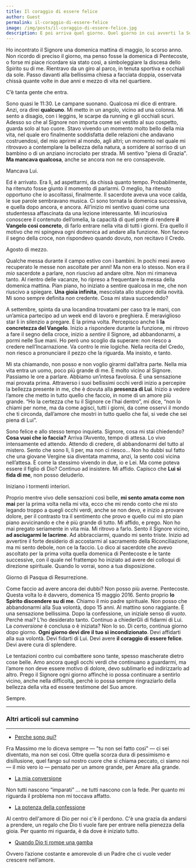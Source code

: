 ```yaml
---
title: Il coraggio di essere felice
author: Guest
permalink: il-coraggio-di-essere-felice
image: /img/posts/il-coraggio-di-essere-felice.jpg
description: E poi arriva quel giorno. Quel giorno in cui avverti la Sua voce. In cui abbandoni la strada delle certezze, della tua predeterminazione ed incominci a tendere la mano verso di Lui. Prima timidamente e poi sempre con maggiore coraggio... fino a sentirsi amati come mai prima.
---
```


Ho incontrato il Signore una domenica mattina di maggio, lo scorso anno. Non ricordo di preciso il giorno, ma penso fosse la domenica di Pentecoste, o forse mi piace ricordare sia stato così, a simboleggiare la discesa dello Spirito su di me. Rientravo da un giro al parco, in tenuta sportiva e occhiali da sole. Passo davanti alla bellissima chiesa a facciata doppia, osservata chissà quante volte in due anni e mezzo di vita nel quartiere. 

C’è tanta gente che entra. 

Sono quasi le 11:30. Le campane suonano. Qualcosa mi dice di entrare. Anzi, ora direi **qualcuno**. Mi metto in un angolo, vicino ad una colonna. Mi sento a disagio, con i leggins, le scarpe da running e gli occhiali scuri. Adesso so che al Signore non importa come sei vestito al suo cospetto, guarda solo al tuo cuore. Stavo vivendo un momento molto bello della mia vita, nel quale ero finalmente soddisfatta delle relazioni che andavano costruendosi, del mio aprirmi al mondo, agli altri; un momento nel quale mi ritrovavo a contemplare la bellezza della natura, a sorridere al sorriso di un bambino o di un anziano incrociato per strada. Mi sentivo "piena di Grazia". **Ma mancava qualcosa**, anche se ancora non ne ero consapevole. 

Mancava Lui. 

Ed è arrivato. Era lì, ad aspettarmi, da chissà quanto tempo. Probabilmente, ha ritenuto fosse giunto il momento di parlarmi. O meglio, ha ritenuto opportuno che io ascoltassi, finalmente. Il sacerdote aveva una voce calda, le sue parole sembravano musica. Ci sono tornata la domenica successiva, e quella dopo ancora, e ancora. All’inizio mi sentivo quasi come una studentessa affascinata da una lezione interessante. Mi incuriosiva conoscere il contenuto dell’omelia, la capacità di quel prete di rendere **il Vangelo così concreto**, di farlo entrare nella vita di tutti i giorni. Era quello il motivo che mi spingeva ogni domenica ad andare alla funzione. Non facevo il segno della croce, non rispondevo quando dovuto, non recitavo il Credo. 

Agosto di mezzo. 

Qualche messa durante il campo estivo con i bambini. In pochi mesi avevo recuperato le messe non ascoltate per anni! Ma non era lo stesso. Non era il *mio* sacerdote a parlare, non riuscivo ad andare oltre. Non mi rimaneva tanto. Al rientro delle vacanze, ho ripreso a frequentare la messa della domenica mattina. Pian piano, ho iniziato a sentire qualcosa in me, che non riuscivo a spiegare. **Una gioia infinita**, mescolata allo stupore della novità. Mi sono sempre definita *non* credente. Cosa mi stava succedendo? 

A settembre, spinta da una locandina trovatami per caso tra le mani, con un’amica partecipo ad un week end di lavoro e preghiera. È meraviglioso star lì in silenzio a pregare. È la prima volta. Percepisco anche lì **la concretezza del Vangelo**. Inizio a rispondere durante la funzione, mi ritrovo a fare il segno della croce, inizio a *sentire* il Signore, ad abbandonarmi, a pormi nelle Sue mani. Ho però uno scoglio da superare: non riesco a credere nell’Incarnazione. Va contro le mie logiche. Nella recita del Credo, non riesco a pronunciare il pezzo che la riguarda. Ma insisto, e tanto. 

Mi sta chiamando, non posso e non voglio girarmi dall’altra parte. Nella mia vita entra un uomo, poco più grande di me. È molto vicino al Signore. Passiamo le ore a parlare. Abbiamo un’intesa favolosa. È una sensazione mai provata prima. Attraverso i suoi bellissimi occhi verdi inizio a percepire la bellezza presente in me, che è dovuta alla **presenza di Lui**. Inizio a vedere l’amore che metto in tutto quello che faccio, in nome di un amore più grande. “Ho la certezza che tu il Signore ce l’hai dentro”, mi dice, “non lo chiami per nome, ma da come agisci, tutti i giorni, da come osservi il mondo che ti circonda, dall’amore che mostri in tutto quello che fai, si vede che sei piena di Lui”.

Sono felice e allo stesso tempo inquieta. Signore, cosa mi stai chiedendo? **Cosa vuoi che io faccia?** Arriva l’Avvento, tempo di attesa. Lo vivo intensamente ed attendo. Attendo di credere, di abbandonarmi del tutto al mistero. Sento che sono lì, lì per, ma non ci riesco... Non ho dubbi sul fatto che una giovane Vergine sia diventata mamma, anzi, la sento così vicina nell’attesa. È come la stessimo vivendo in due, io e Lei. Ma come poteva essere il figlio di Dio? Continuo ad insistere. Mi affido. Capisco che **Lui si fida di me**, non posso deluderlo. 

Iniziano i tormenti interiori. 

Proprio mentre vivo delle sensazioni così belle, **mi sento amata come non mai** per la prima volta nella mi vita, ecco che mi rendo conto che mi sto legando troppo a quegli occhi verdi, anche se non devo, e inizio a provare dolore, per il contrasto tra il sentimento che provo e quello cui mi sto pian piano avvicinando e che è più grande di tutto. Mi affido, e prego. Non ho mai pregato seriamente in vita mia. Mi ritrovo a farlo. Sento il Signore vicino, **ad asciugarmi le lacrime**. Ad abbracciarmi, quando mi sento triste. Inizio ad avvertire il forte desiderio di accostarmi al sacramento della Riconciliazione, ma mi sento debole, non ce la faccio. Lo dico al sacerdote che avevo ascoltato per la prima volta quella domenica di Pentecoste e le tante successive, con il quale nel frattempo ho iniziato ad avere dei colloqui di direzione spirituale. Quando lo vorrai, sono a tua disposizione. 

Giorno di Pasqua di Resurrezione. 

Come faccio ad avere ancora dei dubbi? Non posso più averne. Pentecoste. Questa volta lo è davvero, domenica 15 maggio 2016. Sento proprio **lo Spirito discendere su di me**. Chiamo il mio padre spirituale. Non posso che abbandonarmi alla Sua volontà, dopo 15 anni. Al mattino sono raggiante. È una sensazione bellissima. Dopo la confessione, un iniziale senso di *vuoto*. Perchè mai? L’ho desiderato tanto. Continuo a chiederGli di fidarmi di Lui. La *conversione* è conclusa o è iniziata? Non lo so. Di certo, continua giorno dopo giorno. **Ogni giorno devi dire il tuo sì incondizionato**. Devi affidarti alla sua volontà. Devi fidarti di Lui. Devi avere **il coraggio di essere felice**. Devi avere cura di splendere. 

Le tentazioni contro cui combattere sono tante, spesso mascherate dietro cose belle. Amo ancora quegli occhi verdi che continuano a guardarmi, ma l’amore non deve essere motivo di dolore, devo sublimarlo ed indirizzarlo ad altro. Prego il Signore ogni giorno affinché io possa continuare a sentirlo vicino, anche nella difficoltà, perchè io possa sempre ringraziarlo della bellezza della vita ed essere testimone del Suo amore. 

Sempre. 

---

### Altri articoli sul cammino

---

- [Perche sono qui?](http://5p2p.it/2015/02/20/perche-sono-qui.html)

Fra Massimo me lo diceva sempre — "tu non sei fatto così" — ci sei diventato, ma non sei così. Oltre quella scorza dura di pessimismo e disillusione, quel fango sul nostro cuore che si chiama peccato, ci siamo noi — il mio vero io — pensato per un amore grande, per Amare alla grande.

- [La mia conversione](http://5p2p.it/2013/10/29/la-mia-conversione.html)

Non tutti nascono “imparati” … ne tutti nascono con la fede. Per quanto mi riguarda il problema non mi toccava affatto.


- [La potenza della confessione](http://5p2p.it/2015/03/30/la-potenza-della-confessione.html)

Al centro dell'amore di Dio per noi c'è il perdono. C'è una grazia da andarsi a prendere, un regalo che Dio ti vuole fare per entrare nella pienezza della gioia. Per quanto mi riguarda, è da dove è iniziato tutto.


- [Quando Dio ti rompe una gamba](http://5p2p.it/2013/04/12/quando-dio-ti-rompe-una-gamba.html)

Ovvero l’azione costante e amorevole di un Padre che ci vuole veder crescere nell’amore.




